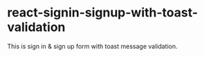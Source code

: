 # react-signin-signup-with-toast-validation
This is sign in &amp; sign up form with toast message validation.
